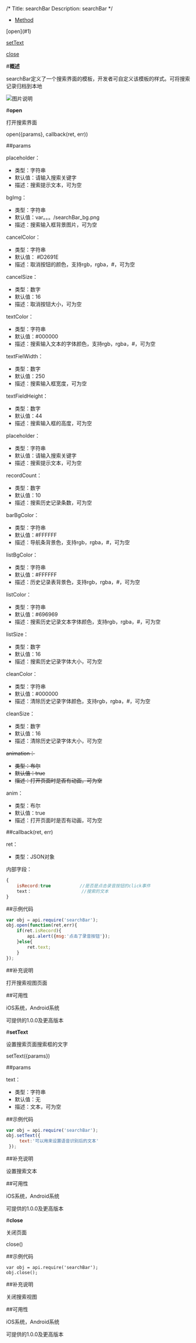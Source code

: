 /*
Title: searchBar
Description: searchBar
*/

<ul id="tab" class="clearfix">
	<li class="active"><a href="#method-content">Method</a></li>
</ul>
<div id="method-content">

<div class="outline">
[open](#1)

[setText](#2)

[close](#3)
</div>

#**概述**

searchBar定义了一个搜索界面的模板，开发者可自定义该模板的样式。可将搜索记录归档到本地

![图片说明](/img/docImage/searchBar.jpg)

#**open**<div id="1"></div>

打开搜索界面

open({params}, callback(ret, err))

##params

placeholder：

- 类型：字符串
- 默认值：请输入搜索关键字
- 描述：搜索提示文本，可为空

bgImg：

- 类型：字符串
- 默认值：var。。。/searchBar_bg.png
- 描述：搜索输入框背景图片，可为空

cancelColor：

- 类型：字符串
- 默认值： #D2691E
- 描述：取消按钮的颜色，支持rgb，rgba，#，可为空

cancelSize：

- 类型：数字
- 默认值：16
- 描述：取消按钮大小，可为空

textColor：

- 类型：字符串
- 默认值：#000000
- 描述：搜索输入文本的字体颜色，支持rgb，rgba，#，可为空

textFielWidth：

- 类型：数字
- 默认值：250
- 描述：搜索输入框宽度，可为空

textFieldHeight：

- 类型：数字
- 默认值：44
- 描述：搜索输入框的高度，可为空

placeholder：

- 类型：字符串
- 默认值：请输入搜索关键字
- 描述：搜索提示文本，可为空

recordCount：

- 类型：数字
- 默认值：10
- 描述：搜索历史记录条数，可为空

barBgColor：

- 类型：字符串
- 默认值：#FFFFFF
- 描述：导航条背景色，支持rgb，rgba，#，可为空

listBgColor：

- 类型：字符串
- 默认值：#FFFFFF
- 描述：历史记录表背景色，支持rgb，rgba，#，可为空

listColor：

- 类型：字符串
- 默认值：#696969
- 描述：搜索历史记录文本字体颜色，支持rgb，rgba，#，可为空

listSize：

- 类型：数字
- 默认值：16
- 描述：搜索历史记录字体大小，可为空

cleanColor：

- 类型：字符串
- 默认值：#000000
- 描述：清除历史记录字体颜色，支持rgb，rgba，#，可为空

cleanSize：

- 类型：数字
- 默认值：16
- 描述：清除历史记录字体大小，可为空

<del>animation：</del>

- <del>类型：布尔</del>
- <del>默认值：true</del>
- <del>描述：打开页面时是否有动画，可为空</del>

anim：

- 类型：布尔
- 默认值：true
- 描述：打开页面时是否有动画，可为空

##callback(ret, err)

ret：

- 类型：JSON对象

内部字段：

```js
{
	isRecord:true           //是否是点击录音按钮的click事件
	text：					//搜索的文本
}
```

##示例代码

```js
var obj = api.require('searchBar');
obj.open(function(ret,err){
	if(ret.isRecord){
		api.alert({msg:'点击了录音按钮'});
	}else{
		ret.text;
	}
});
```

##补充说明

打开搜索视图页面

##可用性

iOS系统，Android系统

可提供的1.0.0及更高版本


#**setText**<div id="2"></div>

设置搜索页面搜索框的文字

setText({params})

##params

text：

- 类型：字符串
- 默认值：无
- 描述：文本，可为空

##示例代码

```js
var obj = api.require('searchBar');
obj.setText({
     text:'可以用来设置语音识别后的文本'
 });
```

##补充说明

设置搜索文本

##可用性

iOS系统，Android系统

可提供的1.0.0及更高版本


#**close**<div id="3"></div>

关闭页面

close()

##示例代码

    var obj = api.require('searchBar');
    obj.close();

##补充说明

关闭搜索视图

##可用性

iOS系统，Android系统

可提供的1.0.0及更高版本
